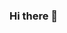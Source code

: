 ### Hi there 👋

<!--
**Alex-Izmalkov/Alex-Izmalkov** is a ✨ _special_ ✨ repository because its `README.md` (this file) appears on your GitHub profile.

Here are some ideas to get you started:

- 🔭 I’m currently looking for a junior analytical position.
- 🌱 I’m currently learning the DA with the help of Parcticum100 and MasterSchool.
- 🤔 I’m looking for any help with entering the industry.
- 📫 How to reach me: https://www.linkedin.com/in/alexey-izmalkov-bb08b690/
